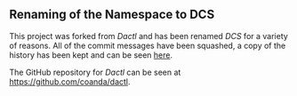## Renaming of the Namespace to DCS

This project was forked from _Dactl_ and has been renamed _DCS_ for a variety of
reasons. All of the commit messages have been squashed, a copy of the history
has been kept and can be seen [here](History.md).

The GitHub repository for _Dactl_ can be seen at
https://github.com/coanda/dactl.
